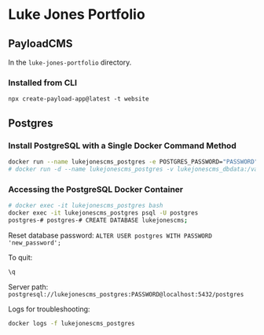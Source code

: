 # Luke Jones Portfolio

## PayloadCMS

In the `luke-jones-portfolio` directory.

### Installed from CLI

`npx create-payload-app@latest -t website`

## Postgres

### Install PostgreSQL with a Single Docker Command Method

```sh
docker run --name lukejonescms_postgres -e POSTGRES_PASSWORD="PASSWORD" -d  -p 5432:5432 postgres:15-alpine
# docker run -d --name lukejonescms_postgres -v lukejonescms_dbdata:/var/lib/postgresql/data -p 5432:5432 -e POSTGRES_PASSWORD="PASSWORD" postgres:15-alpine
```

### Accessing the PostgreSQL Docker Container

```sh
# docker exec -it lukejonescms_postgres bash
docker exec -it lukejonescms_postgres psql -U postgres
postgres-# postgres-# CREATE DATABASE lukejonescms;
```

Reset database password:
`ALTER USER postgres WITH PASSWORD 'new_password';`

To quit:

```sh
\q
```

Server path:
`postgresql://lukejonescms_postgres:PASSWORD@localhost:5432/postgres`

Logs for troubleshooting:

```sh
docker logs -f lukejonescms_postgres
```

